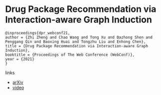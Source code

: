 # Drug Package Recommendation via Interaction-aware Graph Induction

```
@inproceedings{dpr_webconf21,
author = {Zhi Zheng and Chao Wang and Tong Xu and Dazhong Shen and Penggang Qin and Baoxing Huai and Tongzhu Liu and Enhong Chen},
title = {Drug Package Recommendation via Interaction-aware Graph Induction},
booktitle = {Proceedings of The Web Conference (WebConf)},
year = {2021}
}
```

links
- [arXiv](https://arxiv.org/abs/2102.03577)
- [video](https://www.youtube.com/watch?v=Y2unXo-jEzo)